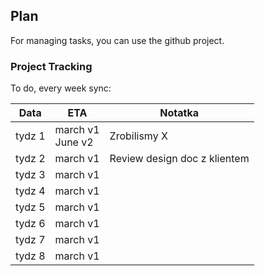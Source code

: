 ## Plan

For managing tasks, you can use the github project.

### Project Tracking

To do, every week sync:

Data   |  ETA                 | Notatka            |
-------|----------------------|--------------------|
tydz 1 | march v1<br/>June v2 |  Zrobilismy X      |
tydz 2 | march v1             |  Review design doc z klientem |
tydz 3 | march v1             |                    |
tydz 4 | march v1             |                    |
tydz 5 | march v1             |                    |
tydz 6 | march v1             |                    |
tydz 7 | march v1             |                    |
tydz 8 | march v1             |                    |
